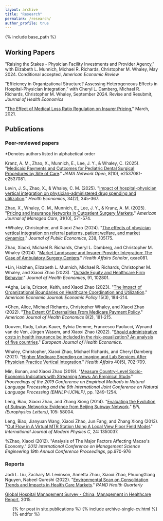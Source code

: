 ```yaml
---
layout: archive
title: "Research"
permalink: /research/
author_profile: true
---
```


{% include base_path %}

## Working Papers

"Raising the Stakes - Physician Facility Investments and Provider Agency," with Elizabeth L. Munnich, Michael R. Richards, Christopher M. Whaley, May 2024. Conditional accepted, *American Economic Review*
 
“Efficiency in Organizational Structure? Assessing Heterogeneous Effects in Hospital-Physician Integration,”
with Cheryl L. Damberg, Michael R. Richards, Christopher M. Whaley, September 2024. Revise and Resubmit, *Journal of Health Economics*
 
"[The Effect of Medical Loss Ratio Regulation on Insurer Pricing](https://xiaoxizhao.github.io/files/JMP_XiaoxiZhao.pdf)," March, 2021. 

## Publications
### Peer-reviewed papers
\*Denotes authors listed in alphabetical order

Kranz, A. M., Zhao, X., Munnich, E., Lee, J. Y., & Whaley, C. (2025). "[Medicaid Payments and Outcomes for Pediatric Dental Surgical Procedures by Site of Care](https://jamanetwork.com/journals/jamanetworkopen/fullarticle/2839928)." *JAMA Network Open*, 8(10), e2537081-e2537081.

Levin, J. S., Zhao, X., & Whaley, C. M. (2025). "[Impact of hospital-physician vertical integration on physician-administered drug spending and utilization](https://onlinelibrary.wiley.com/doi/abs/10.1002/hec.4909)." *Health Economics*, 34(2), 345-367.

Zhao, X., Whaley, C. M., Munnich, E., Lee, J. Y., & Kranz, A. M. (2025). "[Pricing and Insurance Networks in Outpatient Surgery Markets](https://www.ajmc.com/view/pricing-and-insurance-networks-in-outpatient-surgery-markets)." *American Journal of Managed Care*, 31(10), 571-574.

\*Whaley, Christopher, and Xiaoxi Zhao (2024). "[The effects of physician vertical integration on referral patterns, patient welfare, and market dynamics](https://www.sciencedirect.com/science/article/abs/pii/S0047272724001117)." *Journal of Public Economics*, 238, 105175.

Zhao, Xiaoxi, Michael R. Richards, Cheryl L. Damberg, and Christopher M. Whaley (2024). "[Market Landscape and Insurer-Provider Integration: The Case of Ambulatory Surgery Centers](https://academic.oup.com/healthaffairsscholar/article/2/6/qxae081/7690853)." *Health Affairs Scholar*, qxae081.

\*Lin, Haizhen, Elizabeth L. Munnich, Michael R. Richards, Christopher M. Whaley, and Xiaoxi Zhao (2023). "[Outside Equity and Healthcare Firm Behavior](https://www.sciencedirect.com/science/article/abs/pii/S0167629623000784)." *Journal of Health Economics*, 91, 102801.

\*Agha, Leila, Ericson, Keith, and Xiaoxi Zhao (2023). "[The Impact of Organizational Boundaries on Healthcare Coordination and Utilization](https://www.aeaweb.org/articles?id=10.1257/pol.20200841)." *American Economic Journal: Economic Policy* 15(3), 184-214.

\*Chen, Alice, Michael Richards, Christopher Whaley, and Xiaoxi Zhao (2022). "[The Extent Of Externalities From Medicare Payment Policy](https://www.journals.uchicago.edu/doi/full/10.1086/718769)." *American Journal of Health Economics* 8(2), 181-215.

Douven, Rudy, Lukas Kauer, Sylvia Demme, Francesco Paolucci, Wynand van de Ven, Jürgen Wasem, and Xiaoxi Zhao (2022). "[Should administrative costs in health insurance be included in the risk-equalization? An analysis of five countries](https://link.springer.com/article/10.1007/s10198-022-01436-y)." *European Journal of Health Economics*.

Whaley, Christopher, Xiaoxi Zhao, Michael Richards, and Cheryl Damberg (2021). "[Higher Medicare Spending on Imaging and Lab Services After Physician Practice Vertical Integration](https://www.healthaffairs.org/doi/full/10.1377/hlthaff.2020.01006)."  *Health Affairs* 40(5), 702-709.

Min, Bonan, and Xiaoxi Zhao (2019). "[Measure Country-Level Socio-Economic Indicators with Streaming News: An Empirical Study](https://aclanthology.org/D19-1121/)." *Proceedings of the 2019 Conference on Empirical Methods in Natural Language Processing and the 9th International Joint Conference on Natural Language Processing (EMNLP-IJCNLP)*, pp. 1249-1254.

Leng, Biao, Xiaoxi Zhao, and Zhang Xiong (2014). "[Evaluating the Evolution of Subway Networks: Evidence from Beijing Subway Network](https://iopscience.iop.org/article/10.1209/0295-5075/105/58004/meta)." *EPL (Europhysics Letters)*, 105: 58004.

Leng, Biao, Jianyuan Wang, Xiaoxi Zhao, Jun Fang, and Zhang Xiong (2013). "[Out Flow in A Virtual MTR Station Using A Local View Floor Field Model](https://www.worldscientific.com/doi/abs/10.1142/S012918311350037X)." *International Journal of Modern Physics C*, 24: 1350037.

%Zhao, Xiaoxi (2012). "Analysis of The Major Factors Affecting Macao's Economy." *2012 International Conference on Management Science Engineering 19th Annual Conference Proceedings*, pp.970-976 

### Reports
Jodi L. Liu, Zachary M. Levinson, Annetta Zhou, Xiaoxi Zhao, PhuongGiang Nguyen, Nabeel Qureshi (2022). "[Environmental Scan on Consolidation Trends and Impacts in Health Care Markets](https://pmc.ncbi.nlm.nih.gov/articles/PMC10273895/)." *RAND Health Quarterly*

[Global Hospital Management Survey - China, Management in Healthcare Report](https://www.hbs.edu/faculty/conferences/2014-world-management-survey/Documents/GlobalHospital_Management_Survey_Horak.pdf), 2015.





  <ul>{% for post in site.publications %}
    {% include archive-single-cv.html %}
  {% endfor %}</ul>
   
